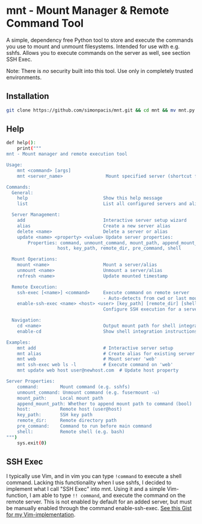# mnt - Mount Manager & Remote Command Tool

A simple, dependency free Python tool to store and execute the commands you use to mount and unmount filesystems. Intended for use with e.g. sshfs. Allows you to execute commands on the server as well, see section SSH Exec.

Note: There is *no* security built into this tool. Use only in completely trusted environments.

## Installation
```bash
git clone https://github.com/simonpacis/mnt.git && cd mnt && mv mnt.py /usr/local/bin/mnt && sudo chmod +x /usr/local/bin/mnt
```

## Help 
```bash
def help():
    print("""
mnt - Mount manager and remote execution tool

Usage:
    mnt <command> [args]
    mnt <server_name>                Mount specified server (shortcut for 'mnt mount')

Commands:
  General:
    help                            Show this help message
    list                            List all configured servers and aliases

  Server Management:
    add                             Interactive server setup wizard
    alias                           Create a new server alias
    delete <name>                   Delete a server or alias
    update <name> <property> <value> Update server properties:
        Properties: command, unmount_command, mount_path, append_mount_path,
                   host, key_path, remote_dir, pre_command, shell

  Mount Operations:
    mount <name>                    Mount a server/alias
    unmount <name>                  Unmount a server/alias
    refresh <name>                  Update mounted timestamp

  Remote Execution:
    ssh-exec [<name>] <command>     Execute command on remote server
                                    - Auto-detects from cwd or last mounted
    enable-ssh-exec <name> <host> <user> [key_path] [remote_dir] [shell] [pre_command]
                                    Configure SSH execution for a server

  Navigation:
    cd <name>                       Output mount path for shell integration
    enable-cd                       Show shell integration instructions

Examples:
    mnt add                         # Interactive server setup
    mnt alias                       # Create alias for existing server
    mnt web                         # Mount server 'web'
    mnt ssh-exec web ls -l          # Execute command on 'web'
    mnt update web host user@newhost.com  # Update host property

Server Properties:
    command:        Mount command (e.g. sshfs)
    unmount_command: Unmount command (e.g. fusermount -u)
    mount_path:     Local mount path
    append_mount_path: Whether to append mount path to command (bool)
    host:           Remote host (user@host)
    key_path:       SSH key path
    remote_dir:     Remote directory path
    pre_command:    Command to run before main command
    shell:          Remote shell (e.g. bash)
""")
    sys.exit(0)
```

## SSH Exec
I typically use Vim, and in vim you can type ```!command``` to execute a shell command. Lacking this functionality when I use sshfs, I decided to implement what I call "SSH Exec" into mnt. Using it and a simple Vim-function, I am able to type ```!! command```, and execute the command on the remote server. This is not enabled by default for an added server, but must be manually enabled through the command enable-ssh-exec. [See this Gist for my Vim-implementation](https://gist.github.com/simonpacis/ac0bf1aa8587a152fa0de27dbdaa4b93).
